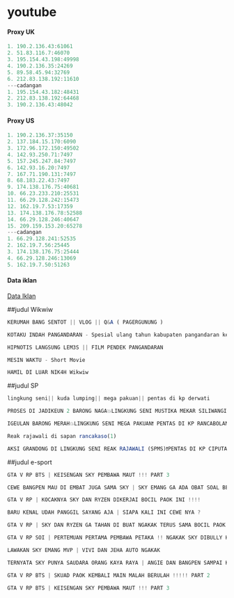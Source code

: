 # youtube


#### Proxy UK
```js
1. 190.2.136.43:61061
2. 51.83.116.7:46070
3. 195.154.43.198:49998
4. 190.2.136.35:24269
5. 89.58.45.94:32769
6. 212.83.138.192:11610
---cadangan
1. 195.154.43.182:48431
2. 212.83.138.192:64468
3. 190.2.136.43:48042
```

#### Proxy US
```js
1. 190.2.136.37:35150
2. 137.184.15.170:6090
3. 172.96.172.150:49502
4. 142.93.250.71:7497
5. 157.245.247.84:7497
6. 142.93.16.20:7497
7. 167.71.190.131:7497
8. 68.183.22.43:7497
9. 174.138.176.75:40681
10. 66.23.233.210:25531
11. 66.29.128.242:15473
12. 162.19.7.53:17359
13. 174.138.176.78:52588
14. 66.29.128.246:40647
15. 209.159.153.20:65278
---cadangan
1. 66.29.128.241:52535
2. 162.19.7.56:25445
3. 174.138.176.75:25444
4. 66.29.128.246:13069
5. 162.19.7.50:51263
```


#### Data iklan
[Data Iklan](https://www.prepostseo.com/tool/fake-address-generator)


##judul Wikwiw

```js
KERUMAH BANG SENTOT || VLOG || Q&A ( PAGERGUNUNG )
```
```js
KOTAKU INDAH PANGANDARAN - Spesial ulang tahun kabupaten pangandaran ke 10 tahun.
```
```js
HIPNOTIS LANGSUNG LEM3S || FILM PENDEK PANGANDARAN
```
```js
MESIN WAKTU - Short Movie
```
```js
HAMIL DI LUAR NIK4H Wikwiw
```


##judul SP

```js
lingkung seni|| kuda lumping|| mega pakuan|| pentas di kp derwati
```
```js
PROSES DI JADIKEUN 2 BARONG NAGA💥LINGKUNG SENI MUSTIKA MEKAR SILIWANGI❗PENTAS DI LEWI MUNDING‼‼
```
```js
IGEULAN BARONG MERAH💥LINGKUNG SENI MEGA PAKUAN❗ PENTAS DI KP RANCABOLANG GDE BAGE 31-11-21❗
```
```js
Reak rajawali di sapan rancakaso(1)
```
```js
AKSI GRANDONG DI LINGKUNG SENI REAK RAJAWALI (SPMS)❗PENTAS DI KP CIPUTAT
```


##judul e-sport
```js
GTA V RP BTS | KEISENGAN SKY PEMBAWA MAUT !!! PART 3
```
```js
CEWE BANGPEN MAU DI EMBAT JUGA SAMA SKY | SKY EMANG GA ADA OBAT SOAL BEGINIAN !!!
```
```js
GTA V RP | KOCAKNYA SKY DAN RYZEN DIKERJAI BOCIL PAOK INI !!!!
```
```js
BARU KENAL UDAH PANGGIL SAYANG AJA | SIAPA KALI INI CEWE NYA ?
```
```js
GTA V RP | SKY DAN RYZEN GA TAHAN DI BUAT NGAKAK TERUS SAMA BOCIL PAOK INI !!!!
```
```js
GTA V RP SOI | PERTEMUAN PERTAMA PEMBAWA PETAKA !! NGAKAK SKY DIBULLY HABIS HABISAN !!!
```
```js
LAWAKAN SKY EMANG MVP | VIVI DAN JEHA AUTO NGAKAK
```
```js
TERNYATA SKY PUNYA SAUDARA ORANG KAYA RAYA | ANGIE DAN BANGPEN SAMPAI KAGET !!!!
```
```js
GTA V RP BTS | SKUAD PAOK KEMBALI MAIN MALAH BERULAH !!!!! PART 2
```
```js
GTA V RP BTS | KEISENGAN SKY PEMBAWA MAUT !!! PART 3
```
